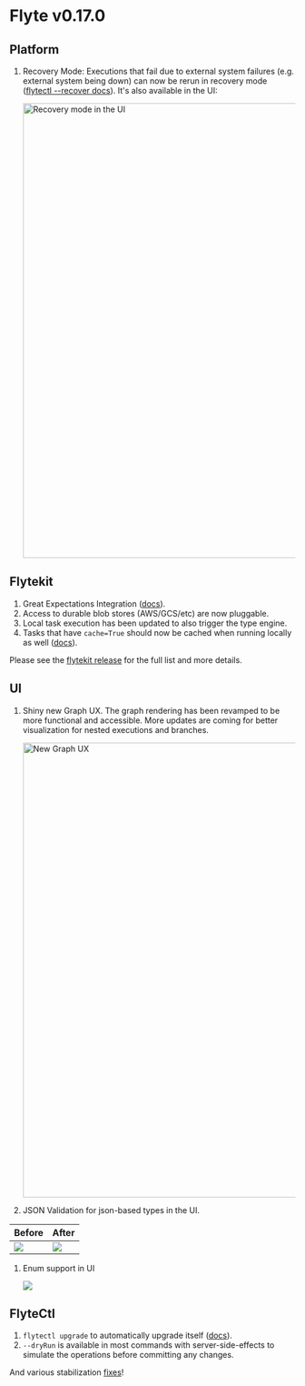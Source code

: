 # Flyte v0.17.0

## Platform
1. Recovery Mode: Executions that fail due to external system failures (e.g. external system being down) can now be rerun in recovery mode ([flytectl --recover docs](https://docs.flyte.org/en/latest/flytectl/gen/flytectl_create_execution.html)). It's also available in the UI:

   <img src="https://i.imgur.com/hYYzkLK.png" alt="Recovery mode in the UI" width="800"/>


## Flytekit
1. Great Expectations Integration ([docs](https://docs.flyte.org/en/latest/flytesnacks/auto/integrations/flytekit_plugins/greatexpectations/index.html#great-expectations)).
1. Access to durable blob stores (AWS/GCS/etc) are now pluggable.
1. Local task execution has been updated to also trigger the type engine.
1. Tasks that have `cache=True` should now be cached when running locally as well ([docs](https://docs.flyte.org/en/latest/flytesnacks/auto/core/flyte_basics/task_cache.html#how-local-caching-works)).

Please see the [flytekit release](https://github.com/flyteorg/flytekit/releases/tag/v0.22.0) for the full list and more details.

## UI
1. Shiny new Graph UX. The graph rendering has been revamped to be more functional and accessible. More updates are coming for better visualization for nested executions and branches.

   <img src="https://i.imgur.com/HTfuios.png" alt="New Graph UX" width="800"/>
1. JSON Validation for json-based types in the UI.

   

| Before | After |
| -------- | -------- |
| ![](https://i.imgur.com/OKi4rEu.png) | ![](https://i.imgur.com/LX8yQ1x.png) |

1. Enum support in UI

   ![](https://i.imgur.com/9bFZlei.png)


## FlyteCtl
1. `flytectl upgrade` to automatically upgrade itself ([docs](https://docs.flyte.org/en/latest/flytectl/gen/flytectl_upgrade.html)).
1. `--dryRun` is available in most commands with server-side-effects to simulate the operations before committing any changes.

And various stabilization [fixes](https://github.com/flyteorg/flyte/milestone/17?closed=1)!
